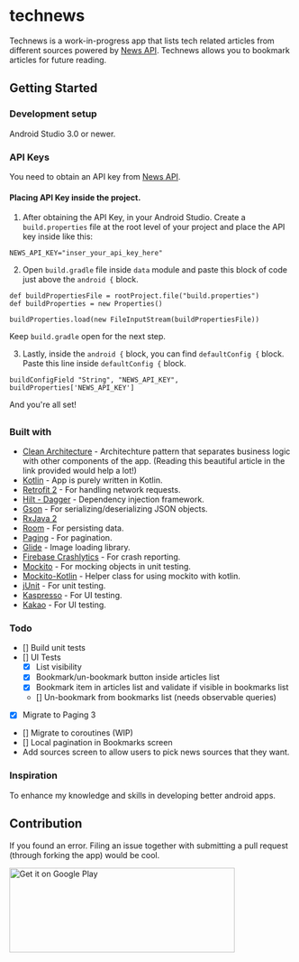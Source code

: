 # technews

Technews is a work-in-progress app that lists tech related articles from different sources powered
by [News API](https://newsapi.org/). Technews allows you to bookmark articles for future reading.

## Getting Started

### Development setup

Android Studio 3.0 or newer.

### API Keys

You need to obtain an API key from [News API](https://newsapi.org/).

#### Placing API Key inside the project.

1. After obtaining the API Key, in your Android Studio. Create a `build.properties` file at the root
   level of your project and place the API key inside like this:

```
NEWS_API_KEY="inser_your_api_key_here"
```

2. Open `build.gradle` file inside `data` module and paste this block of code just above
   the `android {` block.

```
def buildPropertiesFile = rootProject.file("build.properties")
def buildProperties = new Properties()

buildProperties.load(new FileInputStream(buildPropertiesFile))
```

Keep `build.gradle` open for the next step.

3. Lastly, inside the `android {` block, you can find `defaultConfig {` block. Paste this line
   inside `defaultConfig {` block.

```
buildConfigField "String", "NEWS_API_KEY", buildProperties['NEWS_API_KEY']
```

And you're all set!

##   

### Built with

* [Clean Architecture](https://github.com/jermainedilao/technews/blob/master/Architecture.md) -
  Architechture pattern that separates business logic with other components of the app. (Reading
  this beautiful article in the link provided would help a lot!)
* [Kotlin](https://kotlinlang.org/) - App is purely written in Kotlin.
* [Retrofit 2](http://square.github.io/retrofit/) - For handling network requests.
* [Hilt - Dagger](https://dagger.dev/hilt/) - Dependency injection framework.
* [Gson](https://github.com/google/gson) - For serializing/deserializing JSON objects.
* [RxJava 2](https://github.com/ReactiveX/RxJava)
* [Room](https://developer.android.com/topic/libraries/architecture/room.html) - For persisting
  data.
* [Paging](https://developer.android.com/topic/libraries/architecture/paging) - For pagination.
* [Glide](https://bumptech.github.io/glide/) - Image loading library.
* [Firebase Crashlytics](https://firebase.google.com/docs/crashlytics/) - For crash reporting.
* [Mockito](https://github.com/mockito/mockito) - For mocking objects in unit testing.
* [Mockito-Kotlin](https://github.com/nhaarman/mockito-kotlin) - Helper class for using mockito with
  kotlin.
* [jUnit](https://junit.org/junit4/) - For unit testing.
* [Kaspresso](https://github.com/KasperskyLab/Kaspresso) - For UI testing.
* [Kakao](https://github.com/KakaoCup/Kakao) - For UI testing.

### Todo

* [] Build unit tests
* [] UI Tests
    * [x] List visibility
    * [x] Bookmark/un-bookmark button inside articles list
    * [x] Bookmark item in articles list and validate if visible in bookmarks list
    * [] Un-bookmark from bookmarks list (needs observable queries)
* [x] Migrate to Paging 3
* [] Migrate to coroutines (WIP)
* [] Local pagination in Bookmarks screen
* Add sources screen to allow users to pick news sources that they want.

### Inspiration

To enhance my knowledge and skills in developing better android apps.

## Contribution

If you found an error. Filing an issue together with submitting a pull request (through forking the
app) would be cool.

<a href='https://play.google.com/store/apps/details?id=jermaine.technews&pcampaignid=MKT-Other-global-all-co-prtnr-py-PartBadge-Mar2515-1'><img alt='Get it on Google Play' src='https://play.google.com/intl/en_us/badges/images/generic/en_badge_web_generic.png' height=150 width=400/></a>
